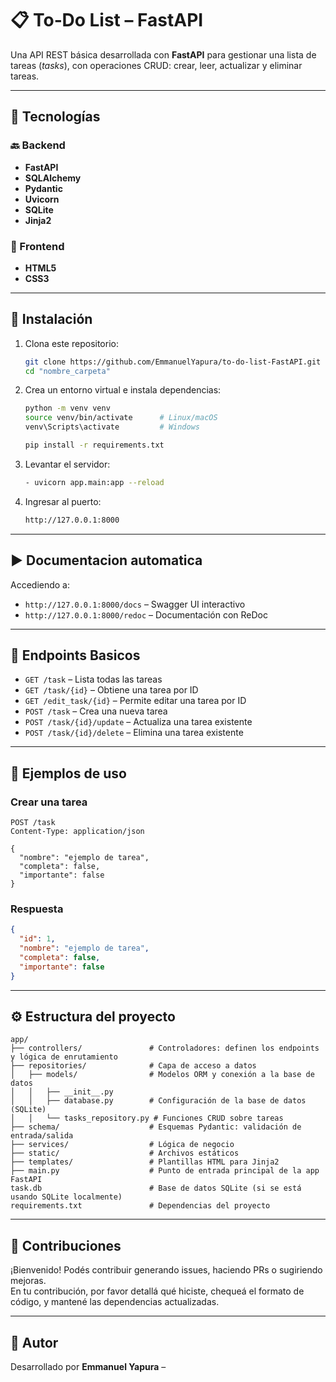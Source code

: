 # 📋 To‑Do List – FastAPI

Una API REST básica desarrollada con **FastAPI** para gestionar una lista de tareas (*tasks*), con operaciones CRUD: crear, leer, actualizar y eliminar tareas.

---

## 🧱 Tecnologías

### 🔙 Backend
- **FastAPI** 
- **SQLAlchemy** 
- **Pydantic** 
- **Uvicorn** 
- **SQLite** 
- **Jinja2**  

### 🎨 Frontend
- **HTML5** 
- **CSS3** 

---

## 🚀 Instalación

1. Clona este repositorio:

   ```bash
   git clone https://github.com/EmmanuelYapura/to-do-list-FastAPI.git "nombre_carpeta"
   cd "nombre_carpeta"
   ```

2. Crea un entorno virtual e instala dependencias:

   ```bash
   python -m venv venv
   source venv/bin/activate      # Linux/macOS
   venv\Scripts\activate         # Windows

   pip install -r requirements.txt
   ```

3. Levantar el servidor:

   ```bash
   - uvicorn app.main:app --reload
   ```

4. Ingresar al puerto:

   ```bash
   http://127.0.0.1:8000
   ```

---

## ▶️ Documentacion automatica

Accediendo a:

- `http://127.0.0.1:8000/docs` – Swagger UI interactivo  
- `http://127.0.0.1:8000/redoc` – Documentación con ReDoc

---

## 📡 Endpoints Basicos

- `GET /task` – Lista todas las tareas  
- `GET /task/{id}` – Obtiene una tarea por ID  
- `GET /edit_task/{id}` – Permite editar una tarea por ID
- `POST /task` – Crea una nueva tarea  
- `POST /task/{id}/update` – Actualiza una tarea existente  
- `POST /task/{id}/delete` – Elimina una tarea existente

---

## 🧪 Ejemplos de uso

### Crear una tarea

```http
POST /task
Content-Type: application/json

{
  "nombre": "ejemplo de tarea",
  "completa": false,
  "importante": false
}
```

### Respuesta

```json
{
  "id": 1,
  "nombre": "ejemplo de tarea",
  "completa": false,
  "importante": false
}
```

---

## ⚙️ Estructura del proyecto

```
app/
├── controllers/               # Controladores: definen los endpoints y lógica de enrutamiento
├── repositories/              # Capa de acceso a datos
│   ├── models/                # Modelos ORM y conexión a la base de datos
│   │   ├── __init__.py
│   │   ├── database.py        # Configuración de la base de datos (SQLite)
│   │   └── tasks_repository.py # Funciones CRUD sobre tareas
├── schema/                    # Esquemas Pydantic: validación de entrada/salida
├── services/                  # Lógica de negocio 
├── static/                    # Archivos estáticos 
├── templates/                 # Plantillas HTML para Jinja2
├── main.py                    # Punto de entrada principal de la app FastAPI
task.db                        # Base de datos SQLite (si se está usando SQLite localmente)
requirements.txt               # Dependencias del proyecto
```

---

## 🤝 Contribuciones

¡Bienvenido! Podés contribuir generando issues, haciendo PRs o sugiriendo mejoras.  
En tu contribución, por favor detallá qué hiciste, chequeá el formato de código, y mantené las dependencias actualizadas.

---

## 👤 Autor

Desarrollado por **Emmanuel Yapura** –